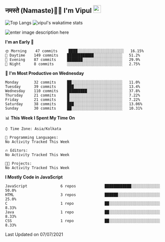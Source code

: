 ## नमस्ते (Namaste)🙏🏻 I'm Vipul <img src="https://media.giphy.com/media/hvRJCLFzcasrR4ia7z/giphy.gif" width="25px">

![Top Langs](https://github-readme-stats.vercel.app/api/top-langs/?username=vipul-jha&custom_title=I%20Mostly%20Use&layout=compact)
![vipul's wakatime stats](https://github-readme-stats.vercel.app/api/wakatime?username=vipuljha&custom_title=My%20Time%20as%20Developer&layout=compact)

![enter image description here](https://github-readme-stats.vercel.app/api?username=vipul-jha&show_icons=true&count_private=true&hide=issues&disable_animations=true&custom_title=MY%20GITHUB%20DATA&theme=radical&border_color=753778&border_radius=16)

<!--START_SECTION:waka-->
**I'm an Early 🐤** 

```text
🌞 Morning    47 commits     ████░░░░░░░░░░░░░░░░░░░░░   16.15% 
🌆 Daytime    149 commits    ████████████░░░░░░░░░░░░░   51.2% 
🌃 Evening    87 commits     ███████░░░░░░░░░░░░░░░░░░   29.9% 
🌙 Night      8 commits      ░░░░░░░░░░░░░░░░░░░░░░░░░   2.75%

```
📅 **I'm Most Productive on Wednesday** 

```text
Monday       32 commits     ██░░░░░░░░░░░░░░░░░░░░░░░   11.0% 
Tuesday      39 commits     ███░░░░░░░░░░░░░░░░░░░░░░   13.4% 
Wednesday    110 commits    █████████░░░░░░░░░░░░░░░░   37.8% 
Thursday     21 commits     █░░░░░░░░░░░░░░░░░░░░░░░░   7.22% 
Friday       21 commits     █░░░░░░░░░░░░░░░░░░░░░░░░   7.22% 
Saturday     38 commits     ███░░░░░░░░░░░░░░░░░░░░░░   13.06% 
Sunday       30 commits     ██░░░░░░░░░░░░░░░░░░░░░░░   10.31%

```


📊 **This Week I Spent My Time On** 

```text
⌚︎ Time Zone: Asia/Kolkata

💬 Programming Languages: 
No Activity Tracked This Week

🔥 Editors: 
No Activity Tracked This Week

🐱‍💻 Projects: 
No Activity Tracked This Week

```

**I Mostly Code in JavaScript** 

```text
JavaScript               6 repos             ████████████░░░░░░░░░░░░░   50.0% 
HTML                     3 repos             ██████░░░░░░░░░░░░░░░░░░░   25.0% 
C                        1 repo              ██░░░░░░░░░░░░░░░░░░░░░░░   8.33% 
Java                     1 repo              ██░░░░░░░░░░░░░░░░░░░░░░░   8.33% 
CSS                      1 repo              ██░░░░░░░░░░░░░░░░░░░░░░░   8.33%

```



 Last Updated on 07/07/2021
<!--END_SECTION:waka-->
